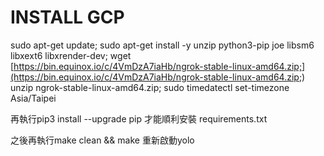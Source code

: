 # INSTALL GCP



sudo apt-get update; sudo apt-get install -y unzip python3-pip joe libsm6 libxext6 libxrender-dev; wget [https://bin.equinox.io/c/4VmDzA7iaHb/ngrok-stable-linux-amd64.zip;](https://bin.equinox.io/c/4VmDzA7iaHb/ngrok-stable-linux-amd64.zip;) unzip ngrok-stable-linux-amd64.zip; sudo timedatectl set-timezone Asia/Taipei

再執行pip3 install --upgrade pip  才能順利安裝 requirements.txt

之後再執行make clean && make  重新啟動yolo